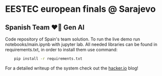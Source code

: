# EESTEC european finals @ Sarajevo

## Spanish Team ❤️🤝 Gen AI

Code repository of Spain's team solution. To run the live demo run notebooks/main.ipynb with jupyter lab. All needed libraries can be found in requirements.txt, in order to install them use command:

```sh
    pip install -r requirements.txt
```

For a detailed writeup of the system check out the [hacker.io](https://www.hackster.io/dcanorosillo/sarajevo-hackathon-88f043) blog!
